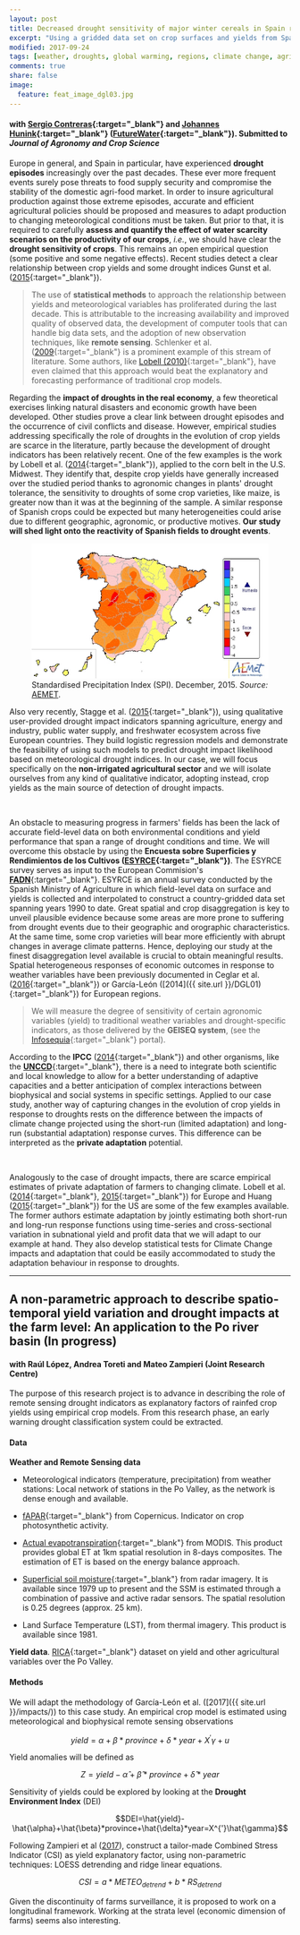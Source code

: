 ```yaml
---
layout: post
title: Decreased drought sensitivity of major winter cereals in Spain revealed by remote sensing measures
excerpt: "Using a gridded data set on crop surfaces and yields from Spain (ESYRCE) and satellite-based drought indicators, we estimate the reactivity and adaptation potential of rainfed crop varieties to drought stress levels."
modified: 2017-09-24
tags: [weather, droughts, global warming, regions, climate change, agriculture, crop, yields, adaptation, remote sensing, satellite]
comments: true
share: false
image:
  feature: feat_image_dgl03.jpg
---
```


#### with [Sergio Contreras](http://www.futurewater.es/quienes-somos/nuestro-equipo/sergio-contreras-lopez/){:target="_blank"} and [Johannes Hunink](http://www.futurewater.es/quienes-somos/nuestro-equipo/johannes-hunink/){:target="_blank"} ([FutureWater](http://www.futurewater.es/){:target="_blank"}). Submitted to *Journal of Agronomy and Crop Science*

Europe in general, and Spain in particular, have experienced **drought episodes** increasingly over the past decades. These ever more frequent events surely pose threats to food supply security and compromise the stability of the domestic agri-food market. In order to insure agricultural production against those extreme episodes, accurate and efficient agricultural policies should be proposed and measures to adapt production to changing meteorological conditions must be taken. But prior to that, it is required to carefully **assess and quantify the effect of water scarcity scenarios on the productivity of our crops**, *i.e.*, we should have clear the **drought sensitivity of crops**. This remains an open empirical question (some positive and some negative effects). Recent studies detect a clear relationship between crop yields and some drought indices Gunst et al. ([2015](http://www.eu-drought.org/technicalreports){:target="_blank"}). 

>The use of **statistical methods** to approach the relationship between yields and meteorological variables has proliferated during the last decade. This is attributable to the increasing availability and improved quality of observed data, the development of computer tools that can handle big data sets, and the adoption of new observation techniques, like **remote sensing**. Schlenker et al. ([2009](http://www.pnas.org/content/106/37/15594){:target="_blank"} is a prominent example of this stream of literature. Some authors, like [Lobell (2010)](http://link.springer.com/chapter/10.1007%2F978-90-481-2953-9_5){:target="_blank"}, have even claimed that this approach would beat the explanatory and forecasting performance of traditional crop models.

Regarding the **impact of droughts in the real economy**, a few theoretical exercises linking natural disasters and economic growth have been developed. Other studies prove a clear link between drought episodes and the occurrence of civil conflicts and disease. However, empirical studies addressing specifically the role of droughts in the evolution of crop yields are scarce in the literature, partly because the development of drought indicators has been relatively recent. One of the few examples is the work by Lobell et al. ([2014](http://science.sciencemag.org/content/344/6183/516){:target="_blank"}), applied to the corn belt in the U.S. Midwest. They identify that, despite crop yields have generally increased over the studied period thanks to agronomic changes in plants' drought tolerance, the sensitivity to droughts of some crop varieties, like maize, is greater now than it was at the beginning of the sample. A similar response of Spanish crops could be expected but many heterogeneities could arise due to different geographic, agronomic, or productive motives. **Our study will shed light onto the reactivity of Spanish fields to drought events**.

<figure>
	<img src="/images/sequia_201512-crop.jpg">
	<figcaption>Standardised Precipitation Index (SPI). December, 2015. <i>Source: </i><a href="http://www.aemet.es/es/serviciosclimaticos/vigilancia_clima/vigilancia_sequia" target="_blank">AEMET</a>.</figcaption>
</figure>

Also very recently, Stagge et al. ([2015](http://www.sciencedirect.com/science/article/pii/S0022169415007222){:target="_blank"}), using qualitative user-provided drought impact indicators spanning agriculture, energy and industry, public water supply, and freshwater ecosystem across five European countries. They build logistic regression models and demonstrate the feasibility of using such models to predict drought impact likelihood based on meteorological drought indices. In our case, we will focus specifically on the **non-irrigated agricultural sector** and we will isolate ourselves from any kind of qualitative indicator, adopting instead, crop yields as the main source of detection of drought impacts. 

<br>

An obstacle to measuring progress in farmers' fields has been the lack of accurate field-level data on both environmental conditions and yield performance that span a range of drought conditions and time. We will overcome this obstacle by using the **Encuesta sobre Superficies y Rendimientos de los Cultivos ([ESYRCE](http://www.magrama.gob.es/es/estadistica/temas/estadisticas-agrarias/agricultura/esyrce/base-legal-objetivos-y-sintesis-metodologica/default.aspx){:target="_blank"})**. The ESYRCE survey serves as input to the European Commision's [<b>FADN</b>](http://ec.europa.eu/agriculture/rica/){:target="_blank"}. ESYRCE is an annual survey conducted by the Spanish Ministry of Agriculture in which field-level data on surface and yields is collected and interpolated to construct a country-gridded data set spanning years 1990 to date. Great spatial and crop disaggregation is key to unveil plausible evidence because some areas are more prone to suffering from drought events due to their geographic and orographic characteristics. At the same time, some crop varieties will bear more efficiently with abrupt changes in average climate patterns. Hence, deploying our study at the finest disaggregation level available is crucial to obtain meaningful results. Spatial heterogeneous responses of economic outcomes in response to weather variables have been previously documented in Ceglar et al. ([2016](http://www.sciencedirect.com/science/article/pii/S0168192315007303){:target="_blank"}) or García-León ([2014]({{ site.url }}/DGL01){:target="_blank"}) for European regions. 

>We will measure the degree of sensitivity of certain agronomic variables (yield) to traditional weather variables and 
drought-specific indicators, as those delivered by the **GEISEQ system**, (see the [Infosequia](http://www.infosequia.es/){:target="_blank"} portal).

According to the **IPCC** ([2014](https://www.ipcc-wg2.gov/AR5/){:target="_blank"}) and other organisms, like the [<b>UNCCD</b>](http://www.unccd.int/en/Pages/default.aspx){:target="_blank"}, there is a need to integrate both scientific and local knowledge to allow for a better understanding of adaptive capacities and a better anticipation of complex interactions between biophysical and social systems in specific settings. Applied to our case study, another way of capturing changes in the evolution of crop yields in response to droughts rests on the difference between the impacts of climate change projected using the short-run (limited adaptation) and long-run (substantial adaptation) response curves. This difference can be interpreted as the **private adaptation** potential. 

<br>

Analogously to the case of drought impacts, there are scarce empirical estimates of private adaptation of farmers to changing climate. Lobell et al. ([2014](http://www.nature.com/nclimate/journal/v4/n7/full/nclimate2228.html){:target="_blank"}, [2015](http://www.pnas.org/content/112/9/2670){:target="_blank"}) for Europe and Huang ([2015](https://economics.adelaide.edu.au/research/papers/doc/wp2015-20.pdf){:target="_blank"}) for the US are some of the few examples available. The former authors estimate adaptation by jointly estimating both short-run and long-run response functions using time-series and cross-sectional variation in subnational yield and profit data that we will adapt to our example at hand. They also develop statistical tests for Climate Change impacts and adaptation that could be easily accommodated to study the adaptation behaviour in response to droughts.

---

## A non-parametric approach to describe spatio-temporal yield variation and drought impacts at the farm level: An application to the Po river basin (In progress)

#### with Raúl López, Andrea Toreti and Mateo Zampieri (Joint Research Centre)

The purpose of this research project is to advance in describing the role of remote sensing drought indicators as explanatory factors of rainfed crop yields using empirical crop models. From this research phase, an early warning drought classification system could be extracted.

#### Data

**Weather and Remote Sensing data**

- Meteorological indicators (temperature, precipitation) from weather stations: Local network of stations in the Po Valley, as the network is dense enough and available. 

- [fAPAR](http://land.copernicus.eu/global/products/fapar){:target="_blank"} from Copernicus. Indicator on crop photosynthetic activity. 

- [Actual evapotranspiration](https://lpdaac.usgs.gov/dataset_discovery/modis/modis_products_table/mod16a2_v006){:target="_blank"} from MODIS. This product provides global ET at 1km spatial resolution in 8-days composites. The estimation of ET is based on the energy balance approach.

- [Superficial soil moisture](http://www.esa-soilmoisture-cci.org/node/145){:target="_blank"} from radar imagery. It is available since 1979 up to present and the SSM is estimated through a combination of passive and active radar sensors. The spatial resolution is 0.25 degrees (approx. 25 km).

- Land Surface Temperature (LST), from thermal imagery. This product is available since 1981.

**Yield data**. [RICA](http://www.rica.inea.it/public/it/index.php){:target="_blank"} dataset on yield and other agricultural variables over the Po Valley.

#### Methods 

We will adapt the methodology of García-León et al. ([2017]({{ site.url }}/impacts/)) to this case study. An empirical crop model is estimated using meteorological and biophysical remote sensing observations

$$yield=\alpha+\beta*province+\delta*year+X^{'}\gamma+u$$

Yield anomalies will be defined as

$$Z=yield-\hat{\alpha}+\hat{\beta}*province+\hat{\delta}*year$$

Sensitivity of yields could be explored by looking at the **Drought Environment Index** (DEI)

$$DEI=\hat{yield}-\hat{\alpha}+\hat{\beta}*province+\hat{\delta}*year=X^{'}\hat{\gamma}$$

Following Zampieri et al ([2017](http://iopscience.iop.org/article/10.1088/1748-9326/aa723b/meta)), construct a tailor-made Combined Stress Indicator (CSI) as yield explanatory factor, using non-parametric techniques: LOESS detrending and ridge linear equations.

 
$$CSI=a*METEO_{detrend}+b*RS_{detrend}$$

Given the discontinuity of farms surveillance, it is proposed to work on a longitudinal framework. Working at the strata level (economic dimension of farms) seems also interesting.
